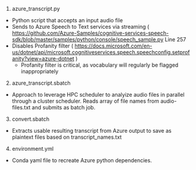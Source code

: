 1. azure_transcript.py
 - Python script that accepts an input audio file
 - Sends to Azure Speech to Text services via streaming ( https://github.com/Azure-Samples/cognitive-services-speech-sdk/blob/master/samples/python/console/speech_sample.py Line 257
 - Disables Profanity filter ( https://docs.microsoft.com/en-us/dotnet/api/microsoft.cognitiveservices.speech.speechconfig.setprofanity?view=azure-dotnet )
   - Profanity filter is critical, as vocabulary will regularly be flagged inappropriately
    

2. azure_transcript.sbatch
 - Approach to leverage HPC scheduler to analyize audio files in parallel through a cluster scheduler. Reads array of file names from audio-files.txt and submits as batch job.

3. convert.sbatch
 - Extracts usable resulting transcript from Azure output to save as plaintext files based on transcript_names.txt

4. environment.yml
 - Conda yaml file to recreate Azure python dependencies. 
